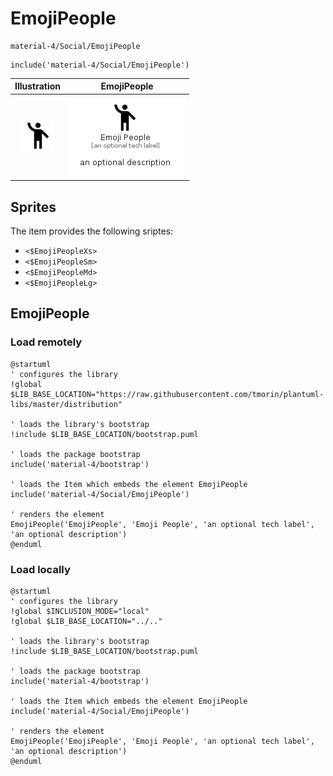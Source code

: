 # EmojiPeople


```text
material-4/Social/EmojiPeople
```

```text
include('material-4/Social/EmojiPeople')
```



| Illustration | EmojiPeople |
| :---: | :---: |
| ![illustration for Illustration](../../material-4/Social/EmojiPeople.png) | ![illustration for EmojiPeople](../../material-4/Social/EmojiPeople.Local.png) |



## Sprites
The item provides the following sriptes:

- `<$EmojiPeopleXs>`
- `<$EmojiPeopleSm>`
- `<$EmojiPeopleMd>`
- `<$EmojiPeopleLg>`





## EmojiPeople

### Load remotely
```plantuml
@startuml
' configures the library
!global $LIB_BASE_LOCATION="https://raw.githubusercontent.com/tmorin/plantuml-libs/master/distribution"

' loads the library's bootstrap
!include $LIB_BASE_LOCATION/bootstrap.puml

' loads the package bootstrap
include('material-4/bootstrap')

' loads the Item which embeds the element EmojiPeople
include('material-4/Social/EmojiPeople')

' renders the element
EmojiPeople('EmojiPeople', 'Emoji People', 'an optional tech label', 'an optional description')
@enduml
```

### Load locally
```plantuml
@startuml
' configures the library
!global $INCLUSION_MODE="local"
!global $LIB_BASE_LOCATION="../.."

' loads the library's bootstrap
!include $LIB_BASE_LOCATION/bootstrap.puml

' loads the package bootstrap
include('material-4/bootstrap')

' loads the Item which embeds the element EmojiPeople
include('material-4/Social/EmojiPeople')

' renders the element
EmojiPeople('EmojiPeople', 'Emoji People', 'an optional tech label', 'an optional description')
@enduml
```

